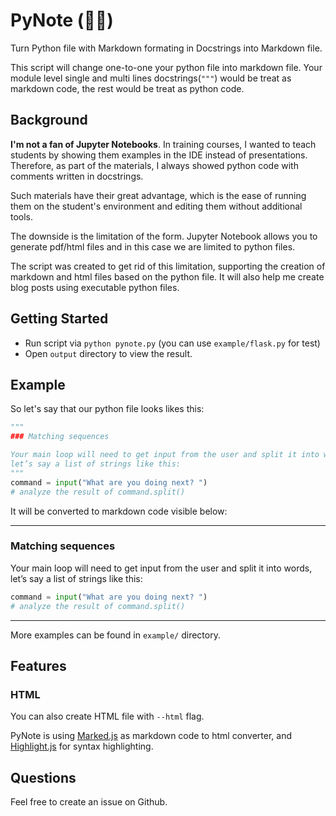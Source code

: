 # PyNote (🐍🧾)

Turn Python file with Markdown formating in Docstrings into Markdown file.

This script will change one-to-one your python file into markdown file.
Your module level single and multi lines docstrings(`"""`) would be treat as
markdown code, the rest would be treat as python code.

## Background

**I'm not a fan of Jupyter Notebooks**.
In training courses, I wanted to teach students by showing them examples in
the IDE instead of presentations. Therefore, as part of the materials,
I always showed python code with comments written in docstrings.

Such materials have their great advantage, which is the ease of running them
on the student's environment and editing them without additional tools.

The downside is the limitation of the form. Jupyter Notebook allows you to
generate pdf/html files and in this case we are limited to python files.

The script was created to get rid of this limitation, supporting the creation
of markdown and html files based on the python file. It will also help me
create blog posts using executable python files.

## Getting Started

- Run script via `python pynote.py` (you can use `example/flask.py` for test)
- Open `output` directory to view the result.

## Example

So let's say that our python file looks likes this:

```python
"""
### Matching sequences

Your main loop will need to get input from the user and split it into words,
let’s say a list of strings like this:
"""
command = input("What are you doing next? ")
# analyze the result of command.split()
```

It will be converted to markdown code visible below:

---

### Matching sequences

Your main loop will need to get input from the user and split it into words,
let’s say a list of strings like this:

```py
command = input("What are you doing next? ")
# analyze the result of command.split()
```

---

More examples can be found in `example/` directory.

## Features

### HTML

You can also create HTML file with `--html` flag.

PyNote is using [Marked.js](https://marked.js.org/) as markdown code to html
converter, and [Highlight.js](https://highlightjs.org/) for syntax highlighting.

## Questions

Feel free to create an issue on Github.
